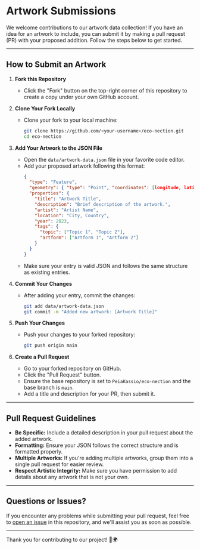 # Artwork Submissions

We welcome contributions to our artwork data collection! If you have an idea for an artwork to include, you can submit it by making a pull request (PR) with your proposed addition. Follow the steps below to get started.

---

## How to Submit an Artwork

1. **Fork this Repository**  
   - Click the "Fork" button on the top-right corner of this repository to create a copy under your own GitHub account.

2. **Clone Your Fork Locally**  
   - Clone your fork to your local machine:
     ```bash
     git clone https://github.com/<your-username>/eco-nection.git
     cd eco-nection
     ```

3. **Add Your Artwork to the JSON File**  
   - Open the `data/artwork-data.json` file in your favorite code editor.
   - Add your proposed artwork following this format:
     ```json
     {
       "type": "Feature",
       "geometry": { "type": "Point", "coordinates": [longitude, latitude] },
       "properties": {
         "title": "Artwork Title",
         "description": "Brief description of the artwork.",
         "artist": "Artist Name",
         "location": "City, Country",
         "year": 2023,
         "tags": {
           "topic": ["Topic 1", "Topic 2"],
           "artform": ["Artform 1", "Artform 2"]
         }
       }
     }
     ```
   - Make sure your entry is valid JSON and follows the same structure as existing entries.

4. **Commit Your Changes**  
   - After adding your entry, commit the changes:
     ```bash
     git add data/artwork-data.json
     git commit -m "Added new artwork: [Artwork Title]"
     ```

5. **Push Your Changes**  
   - Push your changes to your forked repository:
     ```bash
     git push origin main
     ```

6. **Create a Pull Request**  
   - Go to your forked repository on GitHub.
   - Click the "Pull Request" button.
   - Ensure the base repository is set to `PeiaKassio/eco-nection` and the base branch is `main`.
   - Add a title and description for your PR, then submit it.

---

## Pull Request Guidelines

- **Be Specific:** Include a detailed description in your pull request about the added artwork.
- **Formatting:** Ensure your JSON follows the correct structure and is formatted properly.
- **Multiple Artworks:** If you're adding multiple artworks, group them into a single pull request for easier review.
- **Respect Artistic Integrity:** Make sure you have permission to add details about any artwork that is not your own.

---

## Questions or Issues?

If you encounter any problems while submitting your pull request, feel free to [open an issue](https://github.com/PeiaKassio/eco-nection/issues) in this repository, and we'll assist you as soon as possible.

---

Thank you for contributing to our project! 🎨🌍
